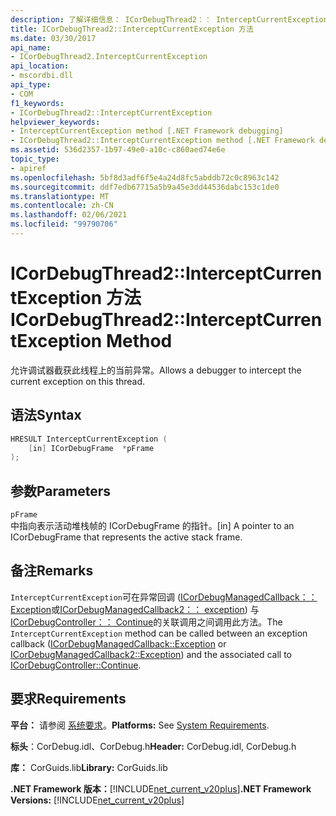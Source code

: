 ```yaml
---
description: 了解详细信息： ICorDebugThread2：： InterceptCurrentException 方法
title: ICorDebugThread2::InterceptCurrentException 方法
ms.date: 03/30/2017
api_name:
- ICorDebugThread2.InterceptCurrentException
api_location:
- mscordbi.dll
api_type:
- COM
f1_keywords:
- ICorDebugThread2::InterceptCurrentException
helpviewer_keywords:
- InterceptCurrentException method [.NET Framework debugging]
- ICorDebugThread2::InterceptCurrentException method [.NET Framework debugging]
ms.assetid: 536d2357-1b97-49e0-a10c-c860aed74e6e
topic_type:
- apiref
ms.openlocfilehash: 5bf8d3adf6f5e4a24d8fc5abddb72c0c8963c142
ms.sourcegitcommit: ddf7edb67715a5b9a45e3dd44536dabc153c1de0
ms.translationtype: MT
ms.contentlocale: zh-CN
ms.lasthandoff: 02/06/2021
ms.locfileid: "99790706"
---
```

# <a name="icordebugthread2interceptcurrentexception-method"></a><span data-ttu-id="f339c-103">ICorDebugThread2::InterceptCurrentException 方法</span><span class="sxs-lookup"><span data-stu-id="f339c-103">ICorDebugThread2::InterceptCurrentException Method</span></span>

<span data-ttu-id="f339c-104">允许调试器截获此线程上的当前异常。</span><span class="sxs-lookup"><span data-stu-id="f339c-104">Allows a debugger to intercept the current exception on this thread.</span></span>  
  
## <a name="syntax"></a><span data-ttu-id="f339c-105">语法</span><span class="sxs-lookup"><span data-stu-id="f339c-105">Syntax</span></span>  
  
```cpp  
HRESULT InterceptCurrentException (  
    [in] ICorDebugFrame  *pFrame  
);  
```  
  
## <a name="parameters"></a><span data-ttu-id="f339c-106">参数</span><span class="sxs-lookup"><span data-stu-id="f339c-106">Parameters</span></span>  

 `pFrame`  
 <span data-ttu-id="f339c-107">中指向表示活动堆栈帧的 ICorDebugFrame 的指针。</span><span class="sxs-lookup"><span data-stu-id="f339c-107">[in] A pointer to an ICorDebugFrame that represents the active stack frame.</span></span>  
  
## <a name="remarks"></a><span data-ttu-id="f339c-108">备注</span><span class="sxs-lookup"><span data-stu-id="f339c-108">Remarks</span></span>  

 <span data-ttu-id="f339c-109">`InterceptCurrentException`可在异常回调 ([ICorDebugManagedCallback：： Exception](icordebugmanagedcallback-exception-method.md)或[ICorDebugManagedCallback2：： exception](icordebugmanagedcallback2-exception-method.md)) 与[ICorDebugController：： Continue](icordebugcontroller-continue-method.md)的关联调用之间调用此方法。</span><span class="sxs-lookup"><span data-stu-id="f339c-109">The `InterceptCurrentException` method can be called between an exception callback ([ICorDebugManagedCallback::Exception](icordebugmanagedcallback-exception-method.md) or [ICorDebugManagedCallback2::Exception](icordebugmanagedcallback2-exception-method.md)) and the associated call to [ICorDebugController::Continue](icordebugcontroller-continue-method.md).</span></span>  
  
## <a name="requirements"></a><span data-ttu-id="f339c-110">要求</span><span class="sxs-lookup"><span data-stu-id="f339c-110">Requirements</span></span>  

 <span data-ttu-id="f339c-111">**平台：** 请参阅 [系统要求](../../get-started/system-requirements.md)。</span><span class="sxs-lookup"><span data-stu-id="f339c-111">**Platforms:** See [System Requirements](../../get-started/system-requirements.md).</span></span>  
  
 <span data-ttu-id="f339c-112">**标头**：CorDebug.idl、CorDebug.h</span><span class="sxs-lookup"><span data-stu-id="f339c-112">**Header:** CorDebug.idl, CorDebug.h</span></span>  
  
 <span data-ttu-id="f339c-113">**库：** CorGuids.lib</span><span class="sxs-lookup"><span data-stu-id="f339c-113">**Library:** CorGuids.lib</span></span>  
  
 <span data-ttu-id="f339c-114">**.NET Framework 版本：**[!INCLUDE[net_current_v20plus](../../../../includes/net-current-v20plus-md.md)]</span><span class="sxs-lookup"><span data-stu-id="f339c-114">**.NET Framework Versions:** [!INCLUDE[net_current_v20plus](../../../../includes/net-current-v20plus-md.md)]</span></span>
